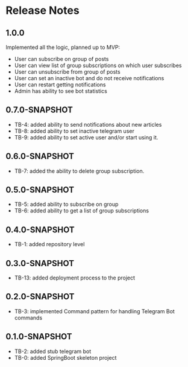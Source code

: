 # Release Notes

## 1.0.0

Implemented all the logic, planned up to MVP:
*   User can subscribe on group of posts
*   User can view list of group subscriptions on which user subscribes
*   User can unsubscribe from group of posts
*   User can set an inactive bot and do not receive notifications
*   User can restart getting notifications
*   Admin has ability to see bot statistics

## 0.7.0-SNAPSHOT

*   TB-4: added ability to send notifications about new articles
*   TB-8: added ability to set inactive telegram user
*   TB-9: added ability to set active user and/or start using it.

## 0.6.0-SNAPSHOT

*   TB-7: added the ability to delete group subscription.

## 0.5.0-SNAPSHOT

* TB-5: added ability to subscribe on group
* TB-6: added ability to get a list of group subscriptions

## 0.4.0-SNAPSHOT

* TB-1: added repository level

## 0.3.0-SNAPSHOT

* TB-13: added deployment process to the project

## 0.2.0-SNAPSHOT

* TB-3: implemented Command pattern for handling Telegram Bot commands

## 0.1.0-SNAPSHOT

* TB-2: added stub telegram bot
* TB-0: added SpringBoot skeleton project
